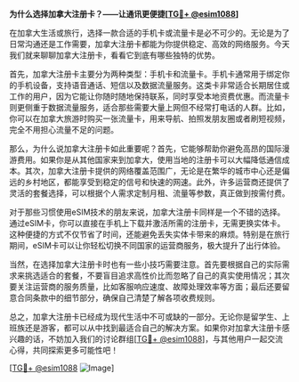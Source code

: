 **为什么选择加拿大注册卡？——让通讯更便捷[[TG💪+ @esim1088](https://t.me/s/esim1088)]**

在加拿大生活或旅行，选择一款合适的手机卡或流量卡是必不可少的。无论是为了日常沟通还是工作需要，加拿大注册卡都能为你提供稳定、高效的网络服务。今天我们就来聊聊加拿大注册卡，看看它到底有哪些独特的优势。

首先，加拿大注册卡主要分为两种类型：手机卡和流量卡。手机卡通常用于绑定你的手机设备，支持语音通话、短信以及数据流量服务。这类卡非常适合长期居住或工作的用户，因为它能让你随时随地保持联系，同时享受本地资费优惠。而流量卡则更侧重于数据流量服务，适合那些需要大量上网但不经常打电话的人群。比如，你可以在加拿大旅游时购买一张流量卡，用来导航、拍照发朋友圈或者刷短视频，完全不用担心流量不足的问题。

那么，为什么说加拿大注册卡如此重要呢？首先，它能够帮助你避免高昂的国际漫游费用。如果你是从其他国家来到加拿大，使用当地的注册卡可以大幅降低通信成本。其次，加拿大注册卡提供的网络覆盖范围广，无论是在繁华的城市中心还是偏远的乡村地区，都能享受到稳定的信号和快速的网速。此外，许多运营商还提供了灵活的套餐选择，可以根据个人需求定制月租、流量等参数，真正做到按需付费。

对于那些习惯使用eSIM技术的朋友来说，加拿大注册卡同样是一个不错的选择。通过eSIM卡，你可以直接在手机上下载并激活所需的注册卡，无需更换实体卡。这种便捷的方式不仅节省了时间，还能避免丢失实体卡带来的麻烦。特别是在旅行期间，eSIM卡可以让你轻松切换不同国家的运营商服务，极大提升了出行体验。

当然，在选择加拿大注册卡时也有一些小技巧需要注意。首先要根据自己的实际需求来挑选适合的套餐，不要盲目追求高性价比而忽略了自己的真实使用情况；其次要关注运营商的服务质量，比如客服响应速度、故障处理效率等方面；最后还要留意合同条款中的细节部分，确保自己清楚了解各项收费规则。

总之，加拿大注册卡已经成为现代生活中不可或缺的一部分。无论你是留学生、上班族还是游客，都可以从中找到最适合自己的解决方案。如果你对加拿大注册卡感兴趣的话，不妨加入我们的讨论群组[[TG💪+ @esim1088](https://t.me/s/esim1088)]，与其他用户一起交流心得，共同探索更多可能性吧！

[[TG💪+ @esim1088](https://t.me/s/esim1088) ![Image](https://i.postimg.cc/4NQfJmqS/Snipaste-2025-05-13-00-14-12.png)]